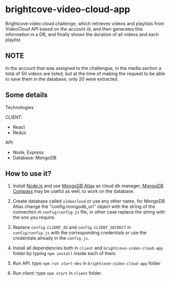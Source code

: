# brightcove-video-cloud-app
Brightcove video cloud challenge, which retrieves videos and playlists from VideoCloud API based on the account id, and then generates this information in a DB, and finally shows the duration of all videos and each playlist.

## NOTE 
In the account that was assigned to the challengue, in the media section a total of 50 videos are listed, but at the time of making the request to be able to save them in the database, only 20 were extracted.

## Some details
Technologies

CLIENT:

* React
* Redux

API:
* Node, Express
* Database: MongoDB


## How to use it?

1. Install [Node.js](https://nodejs.org/) and use [MongoDB Atlas](https://www.mongodb.com/cloud/atlas) as cloud db manager, [MongoDB Compass](https://www.mongodb.com/products/compass) may be useful as well, to work on the database.

2. Create database called `videocloud` or use any other name, for MongoDB Atlas change the "config.mongodb_uri" object with the string of the connection in `config/config.js` file, in other case replace the string with the one you require.

3. Replace `config.CLIENT_ID` and `config.CLIENT_SECRECT` in `config/config.js` with the corresponding credentials or use the credentials already in the `config.js`.

4. Install all dependencies both in `client` and `brightcove-video-cloud-app` folder by typing `npm install` inside each of them.

5. Run API: type `npm run start-dev` in `brightcove-video-cloud-app` folder

6. Run client: type `npm start` in `client` folder.


